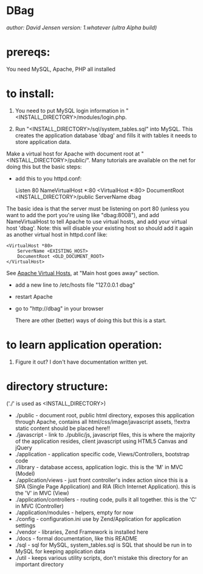 DBag
===

*author: David Jensen*
*version: 1.whatever (ultra Alpha build)*

prereqs:
===

You need MySQL, Apache, PHP all installed

to install:
===

1. You need to put MySQL login information in "<INSTALL_DIRECTORY>/modules/login.php.

2. Run "<INSTALL_DIRECTORY>/sql/system_tables.sql" into MySQL.  This creates the application database 'dbag' and fills it with tables it needs to store application data.

 Make a virtual host for Apache with document root at "<INSTALL_DIRECTORY>/public/".  Many tutorials are available on the net for doing this but the basic steps:

- add this to you httpd.conf:

	Listen 80
	NameVirtualHost *:80
	<VirtualHost *:80>
		DocumentRoot <INSTALL_DIRECTORY>/public
		ServerName dbag
	</VirtualHost>

The basic idea is that the server must be listening on port 80 (unless you want to add the port you're using like "dbag:8008"), and add NameVirtualHost to tell Apache to use virtual hosts, and add your virtual host 'dbag'.  Note: this will disable your existing host so should add it again as another virtual host in httpd.conf like:

	<VirtualHost *80>
		ServerName <EXISTING_HOST>
		DocumentRoot <OLD_DOCUMENT_ROOT>
	</VirtualHost>

See [Apache Virtual Hosts](http://httpd.apache.org/docs/2.2/vhosts/name-based.html#using), at "Main host goes away" section.

- add a new line to /etc/hosts file "127.0.0.1   dbag"
- restart Apache
- go to "http://dbag" in your browser

	There are other (better) ways of doing this but this is a start.

to learn application operation:
==

1. Figure it out?  I don't have documentation written yet.


directory structure:
==

('./' is used as <INSTALL_DIRECTORY>)

* ./public - document root, public html directory, exposes this application through Apache, contains all html/css/image/javascript assets, !!extra static content should be placed here!!
* ./javascript - link to ./public/js, javascript files, this is where the majority of the application resides, client javascript using HTML5 Canvas and jQuery
* ./application - application specific code, Views/Controllers, bootstrap code
* ./library - database access, application logic.  this is the 'M' in MVC (Model)
* ./application/views - just front controller's index action since this is a SPA (Single Page Application) and RIA (Rich Internet Application). this is the 'V' in MVC (View)
* ./application/controllers - routing code, pulls it all together. this is the 'C' in MVC (Controller)
* ./application/modules - helpers, empty for now
* ./config - configuration.ini use by Zend/Application for application settings
* ./vendor - libraries, Zend Framework is installed here
* ./docs - formal documentation, like this README
* ./sql - sql for MySQL, system_tables.sql is SQL that should be run in to MySQL for keeping application data
* ./util - keeps various utility scripts, don't mistake this directory for an important directory
